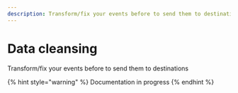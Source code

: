 ```yaml
---
description: Transform/fix your events before to send them to destinations
---
```


# Data cleansing

Transform/fix your events before to send them to destinations

{% hint style="warning" %}
Documentation in progress
{% endhint %}
